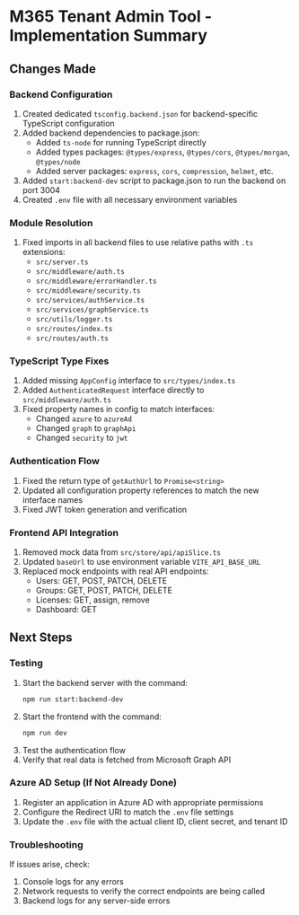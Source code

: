 # M365 Tenant Admin Tool - Implementation Summary

## Changes Made

### Backend Configuration
1. Created dedicated `tsconfig.backend.json` for backend-specific TypeScript configuration
2. Added backend dependencies to package.json:
   - Added `ts-node` for running TypeScript directly
   - Added types packages: `@types/express`, `@types/cors`, `@types/morgan`, `@types/node`
   - Added server packages: `express`, `cors`, `compression`, `helmet`, etc.
3. Added `start:backend-dev` script to package.json to run the backend on port 3004
4. Created `.env` file with all necessary environment variables

### Module Resolution
1. Fixed imports in all backend files to use relative paths with `.ts` extensions:
   - `src/server.ts`
   - `src/middleware/auth.ts`
   - `src/middleware/errorHandler.ts`
   - `src/middleware/security.ts`
   - `src/services/authService.ts`
   - `src/services/graphService.ts`
   - `src/utils/logger.ts`
   - `src/routes/index.ts`
   - `src/routes/auth.ts`

### TypeScript Type Fixes
1. Added missing `AppConfig` interface to `src/types/index.ts`
2. Added `AuthenticatedRequest` interface directly to `src/middleware/auth.ts`
3. Fixed property names in config to match interfaces:
   - Changed `azure` to `azureAd`
   - Changed `graph` to `graphApi`
   - Changed `security` to `jwt`

### Authentication Flow
1. Fixed the return type of `getAuthUrl` to `Promise<string>`
2. Updated all configuration property references to match the new interface names
3. Fixed JWT token generation and verification

### Frontend API Integration
1. Removed mock data from `src/store/api/apiSlice.ts`
2. Updated `baseUrl` to use environment variable `VITE_API_BASE_URL`
3. Replaced mock endpoints with real API endpoints:
   - Users: GET, POST, PATCH, DELETE
   - Groups: GET, POST, PATCH, DELETE
   - Licenses: GET, assign, remove
   - Dashboard: GET

## Next Steps

### Testing
1. Start the backend server with the command:
   ```bash
   npm run start:backend-dev
   ```
2. Start the frontend with the command:
   ```bash
   npm run dev
   ```
3. Test the authentication flow
4. Verify that real data is fetched from Microsoft Graph API

### Azure AD Setup (If Not Already Done)
1. Register an application in Azure AD with appropriate permissions
2. Configure the Redirect URI to match the `.env` file settings
3. Update the `.env` file with the actual client ID, client secret, and tenant ID

### Troubleshooting
If issues arise, check:
1. Console logs for any errors
2. Network requests to verify the correct endpoints are being called
3. Backend logs for any server-side errors